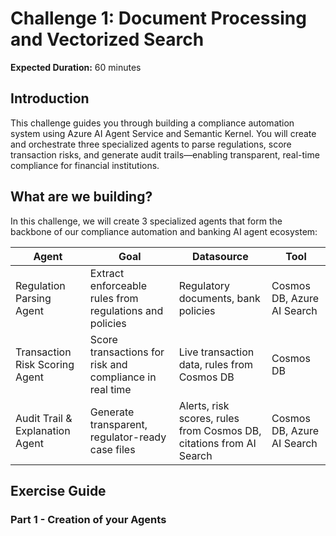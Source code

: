 # Challenge 1: Document Processing and Vectorized Search

**Expected Duration:** 60 minutes

## Introduction
This challenge guides you through building a compliance automation system using Azure AI Agent Service and Semantic Kernel. You will create and orchestrate three specialized agents to parse regulations, score transaction risks, and generate audit trails—enabling transparent, real-time compliance for financial institutions.

## What are we building?
In this challenge, we will create 3 specialized agents that form the backbone of our compliance automation and banking AI agent ecosystem:

| Agent                        | Goal                                                      | Datasource                                                                 | Tool                        |
|------------------------------|-----------------------------------------------------------|----------------------------------------------------------------------------|-----------------------------|
| Regulation Parsing Agent     | Extract enforceable rules from regulations and policies    | Regulatory documents, bank policies                                        | Cosmos DB, Azure AI Search |
| Transaction Risk Scoring Agent | Score transactions for risk and compliance in real time   | Live transaction data, rules from Cosmos DB                                | Cosmos DB                 |
| Audit Trail & Explanation Agent | Generate transparent, regulator-ready case files          | Alerts, risk scores, rules from Cosmos DB, citations from AI Search        | Cosmos DB, Azure AI Search |



## Exercise Guide 

### Part 1 - Creation of your Agents


